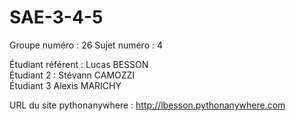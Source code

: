 # SAE-3-4-5

Groupe numéro : 26
Sujet numéro : 4

Étudiant référent : Lucas BESSON  
Étudiant 2 : Stévann CAMOZZI  
Étudiant 3 Alexis MARICHY 

URL du site pythonanywhere : http://lbesson.pythonanywhere.com
